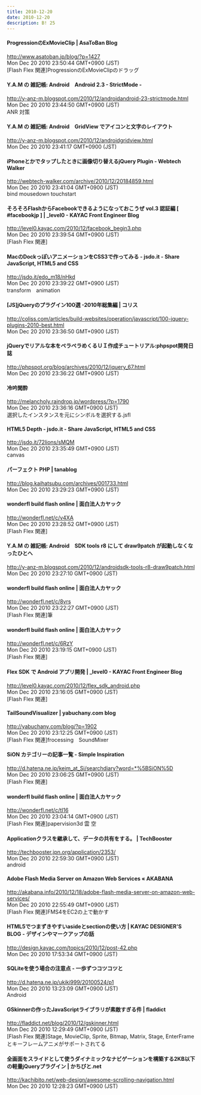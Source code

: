 ```yaml
---
title: 2010-12-20
date: 2010-12-20
description: B! 25
---
```


#### ProgressionのExMovieClip | AsaToBan Blog
http://www.asatoban.jp/blog/?p=1427<br>
Mon Dec 20 2010 23:50:44 GMT+0900 (JST)<br>
[Flash Flex 関連]ProgressionのExMovieClipのドラッグ


#### Y.A.M の 雑記帳: Android　Android 2.3 - StrictMode -
http://y-anz-m.blogspot.com/2010/12/androidandroid-23-strictmode.html<br>
Mon Dec 20 2010 23:44:50 GMT+0900 (JST)<br>
ANR 対策


#### Y.A.M の 雑記帳: Android　GridView でアイコンと文字のレイアウト
http://y-anz-m.blogspot.com/2010/12/androidgridview.html<br>
Mon Dec 20 2010 23:41:17 GMT+0900 (JST)<br>


#### iPhoneとかでタップしたときに画像切り替えるjQuery Plugin - Webtech Walker
http://webtech-walker.com/archive/2010/12/20184859.html<br>
Mon Dec 20 2010 23:41:04 GMT+0900 (JST)<br>
bind mousedown touchstart


#### そろそろFlashからFacebookできるようになっておこうぜ vol.3 認証編 [ #facebookjp ] | _level0 - KAYAC Front Engineer Blog
http://level0.kayac.com/2010/12/facebook_begin3.php<br>
Mon Dec 20 2010 23:39:54 GMT+0900 (JST)<br>
[Flash Flex 関連]


#### MacのDockっぽいアニメーションをCSS3で作ってみる - jsdo.it - Share JavaScript, HTML5 and CSS
http://jsdo.it/edo_m18/nHkd<br>
Mon Dec 20 2010 23:39:22 GMT+0900 (JST)<br>
transform　animation


####   [JS]jQueryのプラグイン100選 -2010年総集編 | コリス
http://coliss.com/articles/build-websites/operation/javascript/100-jquery-plugins-2010-best.html<br>
Mon Dec 20 2010 23:36:50 GMT+0900 (JST)<br>


#### jQueryでリアルな本をペラペラめくるＵＩ作成チュートリアル:phpspot開発日誌
http://phpspot.org/blog/archives/2010/12/jquery_67.html<br>
Mon Dec 20 2010 23:36:22 GMT+0900 (JST)<br>


#### 冷吟閑酔
http://melancholy.raindrop.jp/wordpress/?p=1790<br>
Mon Dec 20 2010 23:36:16 GMT+0900 (JST)<br>
選択したインスタンスを元にシンボルを選択する.jsfl


#### HTML5 Depth - jsdo.it - Share JavaScript, HTML5 and CSS
http://jsdo.it/72lions/sMQM<br>
Mon Dec 20 2010 23:35:49 GMT+0900 (JST)<br>
canvas


#### パーフェクト PHP | tanablog
http://blog.kaihatsubu.com/archives/001733.html<br>
Mon Dec 20 2010 23:29:23 GMT+0900 (JST)<br>


#### wonderfl build flash online | 面白法人カヤック
http://wonderfl.net/c/v4XA<br>
Mon Dec 20 2010 23:28:52 GMT+0900 (JST)<br>
[Flash Flex 関連]


#### Y.A.M の 雑記帳: Android　SDK tools r8 にして draw9patch が起動しなくなったひとへ
http://y-anz-m.blogspot.com/2010/12/androidsdk-tools-r8-draw9patch.html<br>
Mon Dec 20 2010 23:27:10 GMT+0900 (JST)<br>


#### wonderfl build flash online | 面白法人カヤック
http://wonderfl.net/c/8vrs<br>
Mon Dec 20 2010 23:22:27 GMT+0900 (JST)<br>
[Flash Flex 関連]筆


#### wonderfl build flash online | 面白法人カヤック
http://wonderfl.net/c/6RzY<br>
Mon Dec 20 2010 23:19:15 GMT+0900 (JST)<br>
[Flash Flex 関連]


#### Flex SDK で Android アプリ開発 | _level0 - KAYAC Front Engineer Blog
http://level0.kayac.com/2010/12/flex_sdk_android.php<br>
Mon Dec 20 2010 23:16:05 GMT+0900 (JST)<br>
[Flash Flex 関連]


####  TailSoundVisualizer | yabuchany.com blog
http://yabuchany.com/blog/?p=1902<br>
Mon Dec 20 2010 23:12:25 GMT+0900 (JST)<br>
[Flash Flex 関連]frocessing　SoundMixer


#### SiON カテゴリーの記事一覧 - Simple Inspiration
http://d.hatena.ne.jp/keim_at_Si/searchdiary?word=*%5BSiON%5D<br>
Mon Dec 20 2010 23:06:25 GMT+0900 (JST)<br>
[Flash Flex 関連]


#### wonderfl build flash online | 面白法人カヤック
http://wonderfl.net/c/tI16<br>
Mon Dec 20 2010 23:04:14 GMT+0900 (JST)<br>
[Flash Flex 関連]papervision3d 雲 空


#### Applicationクラスを継承して、データの共有をする。 | TechBooster
http://techbooster.jpn.org/application/2353/<br>
Mon Dec 20 2010 22:59:30 GMT+0900 (JST)<br>
android


#### Adobe Flash Media Server on Amazon Web Services « AKABANA
http://akabana.info/2010/12/18/adobe-flash-media-server-on-amazon-web-services/<br>
Mon Dec 20 2010 22:55:49 GMT+0900 (JST)<br>
[Flash Flex 関連]FMS4をEC2の上で動かす


#### HTML5でつまずきやすいasideとsectionの使い方 | KAYAC DESIGNER'S BLOG - デザインやマークアップの話
http://design.kayac.com/topics/2010/12/post-42.php<br>
Mon Dec 20 2010 17:53:34 GMT+0900 (JST)<br>


####  SQLiteを使う場合の注意点 - 一歩ずつコツコツと
http://d.hatena.ne.jp/ukiki999/20100524/p1<br>
Mon Dec 20 2010 13:23:09 GMT+0900 (JST)<br>
Android


#### GSkinnerの作ったJavaScriptライブラリが素敵すぎる件 | fladdict
http://fladdict.net/blog/2010/12/gskinner.html<br>
Mon Dec 20 2010 12:29:49 GMT+0900 (JST)<br>
[Flash Flex 関連]Stage, MovieClip, Sprite, Bitmap, Matrix, Stage, EnterFrameとキーフレームアニメがサポートされてる


#### 全画面をスライドとして使うダイナミックなナビゲーションを構築する2KB以下の軽量jQueryプラグイン | かちびと.net
http://kachibito.net/web-design/awesome-scrolling-navigation.html<br>
Mon Dec 20 2010 12:28:23 GMT+0900 (JST)<br>


